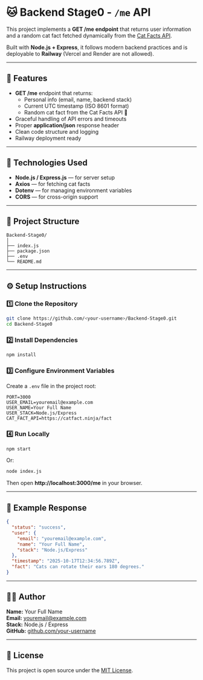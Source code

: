 # 🐱 Backend Stage0 - `/me` API

This project implements a **GET /me endpoint** that returns user information and a random cat fact fetched dynamically from the [Cat Facts API](https://catfact.ninja/fact).

Built with **Node.js + Express**, it follows modern backend practices and is deployable to **Railway** (Vercel and Render are not allowed).

---

## 🚀 Features
- **GET /me** endpoint that returns:
  - Personal info (email, name, backend stack)
  - Current UTC timestamp (ISO 8601 format)
  - Random cat fact from the Cat Facts API 🐾
- Graceful handling of API errors and timeouts
- Proper **application/json** response header
- Clean code structure and logging
- Railway deployment ready

---

## 🧰 Technologies Used
- **Node.js / Express.js** — for server setup
- **Axios** — for fetching cat facts
- **Dotenv** — for managing environment variables
- **CORS** — for cross-origin support

---

## 📁 Project Structure
```
Backend-Stage0/
│
├── index.js
├── package.json
├── .env
└── README.md
```

---

## ⚙️ Setup Instructions

### 1️⃣ Clone the Repository
```bash
git clone https://github.com/<your-username>/Backend-Stage0.git
cd Backend-Stage0
```

### 2️⃣ Install Dependencies
```bash
npm install
```

### 3️⃣ Configure Environment Variables
Create a `.env` file in the project root:
```env
PORT=3000
USER_EMAIL=youremail@example.com
USER_NAME=Your Full Name
USER_STACK=Node.js/Express
CAT_FACT_API=https://catfact.ninja/fact
```

### 4️⃣ Run Locally
```bash
npm start
```
Or:
```bash
node index.js
```
Then open **http://localhost:3000/me** in your browser.

---

## 🧩 Example Response
```json
{
  "status": "success",
  "user": {
    "email": "youremail@example.com",
    "name": "Your Full Name",
    "stack": "Node.js/Express"
  },
  "timestamp": "2025-10-17T12:34:56.789Z",
  "fact": "Cats can rotate their ears 180 degrees."
}
```



---





## 👨‍💻 Author
**Name:** Your Full Name  
**Email:** youremail@example.com  
**Stack:** Node.js / Express  
**GitHub:** [github.com/your-username](https://github.com/your-username)

---

## 📄 License
This project is open source under the [MIT License](LICENSE).


